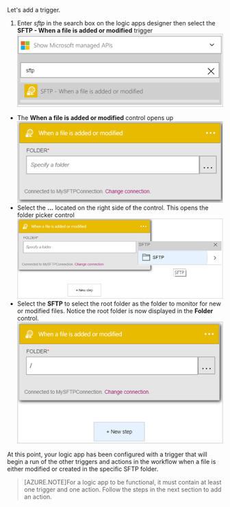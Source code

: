 Let's add a trigger.

1. Enter *sftp* in the search box on the logic apps designer then select the **SFTP - When a file is added or modified**  trigger   
![SFTP trigger image 1](./media/connectors-create-api-sftp/trigger-1.png)  
- The **When a file is added or modified** control opens up  
![SFTP trigger image 2](./media/connectors-create-api-sftp/trigger-2.png)  
- Select the **...** located on the right side of the control. This opens the folder picker control  
![SFTP trigger image 3](./media/connectors-create-api-sftp/action-1.png)  
- Select the **SFTP** to select the root folder as the folder to monitor for new or modified files. Notice the root folder is now displayed in the **Folder** control.  
![SFTP trigger image 4](./media/connectors-create-api-sftp/action-2.png)   

At this point, your logic app has been configured with a trigger that will begin a run of the other triggers and actions in the workflow when a file is either modified or created in the specific SFTP folder. 

>[AZURE.NOTE]For a logic app to be functional, it must contain at least one trigger and one action. Follow the steps in the next section to add an action.  